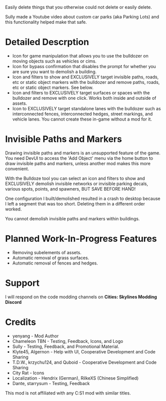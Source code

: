﻿Easily delete things that you otherwise could not delete or easily delete.

Sully made a Youtube video about custom car parks (aka Parking Lots) and this functionality helped make that safe.

# Detailed Descrption
* Icon for game manipulation that allows you to use the bulldozer on moving objects such as vehicles or cims.
* Icon for bypass confirmation that disables the prompt for whether you are sure you want to demolish a building.
* Icon and filters to show and EXCLUSIVELY target invisible paths, roads, etc or static object markers with the bulldozer and remove paths, roads, etc or static object markers. See below.
* Icon and filters to EXCLUSIVELY target surfaces or spaces with the bulldozer and remove with one click. Works both inside and outside of assets.
* Icon to EXCLUSIVELY target standalone lanes with the bulldozer such as interconnected fences, interconnected hedges, street markings, and vehicle lanes. You cannot create these in-game without a mod for it.

# Invisible Paths and Markers
Drawing invisible paths and markers is an unsupported feature of the game. You need DevUI to access the 'Add Object' menu via the home button to draw invisible paths and markers, unless another mod makes this more convenient.

With the Bulldoze tool you can select an icon and filters to show and EXCLUSIVELY demolish invisible networks or invisible parking decals, various spots, points, and spawners, BUT SAVE BEFORE HAND!

One configuration I built/demolished resulted in a crash to desktop because I left a segment that was too short. Deleting them in a different order worked.

You cannot demolish invisible paths and markers within buildings.

# Planned Work-In-Progress Features
* Removing subelements of assets.
* Automatic removal of grass surfaces.
* Automatic removal of fences and hedges.

# Support
I will respond on the code modding channels on **Cities: Skylines Modding Discord**

# Credits 
* yenyang - Mod Author
* Chameleon TBN - Testing, Feedback, Icons, and Logo
* Sully - Testing, Feedback, and Promotional Material.
* Klyte45, Algernon - Help with UI, Cooperative Development and Code Sharing
* T.D.W., krzychu124, and Quboid - Cooperative Development and Code Sharing
* City Rat - Icons
* Localization - Hendrix (German), RilkeXS (Chinese Simplified)
* Dante, starrysum - Testing, Feedback

This mod is not affiliated with any C:S1 mod with similar titles. 